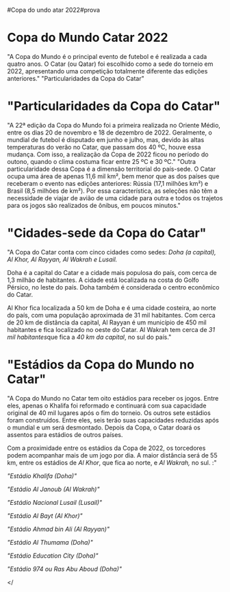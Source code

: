 #Copa do undo atar 2022#prova

<!DOCTYPE html>

<html lang="pt-br">

<head>

<meta charset="UTF-8">
    <title>Copa do Mundo Catar 2022</title> 
<link rel="stylesheet" href="style.css">
   <body>
 </>


<h1> <strong>Copa do Mundo Catar 2022</strong></h1>

<p>"A Copa do Mundo é o principal evento de futebol e é realizada a cada quatro anos. O Catar (ou Qatar) foi escolhido como a sede do torneio em 2022, apresentando uma competição totalmente diferente das edições anteriores."
"Particularidades da Copa do Catar"</p>

<h1>"Particularidades da Copa do Catar"</h1>

<p>"A 22ª edição da Copa do Mundo foi a primeira realizada no Oriente Médio, entre os dias 20 de novembro e 18 de dezembro de 2022. Geralmente, o mundial de futebol é disputado em junho e julho, mas, devido às altas temperaturas do verão no Catar, que passam dos 40 ºC, houve essa mudança. Com isso, a realização da Copa de 2022 ficou no período do outono, quando o clima costuma ficar entre 25 ºC e 30 ºC."
"Outra particularidade dessa Copa é a dimensão territorial do país-sede. O Catar ocupa uma área de apenas 11,6 mil km², bem menor que as dos países que receberam o evento nas edições anteriores: Rússia (17,1 milhões km²) e Brasil (8,5 milhões de km²). Por essa característica, as seleções não têm a necessidade de viajar de avião de uma cidade para outra e todos os trajetos para os jogos são realizados de ônibus, em poucos minutos."</p>

<strong><h1>"Cidades-sede da Copa do Catar"</h1></strong>

<p>"A Copa do Catar conta com cinco cidades como sedes:<em> Doha (a capital), Al Khor, Al Rayyan, Al Wakrah e Lusail.</p></em>

<p>Doha é a capital do Catar e a cidade mais populosa do país, com cerca de 1,3 milhão de habitantes. A cidade está localizada na costa do Golfo Pérsico, no leste do país. Doha também é considerada o centro econômico do Catar.</p>

<p>Al Khor fica localizada a 50 km de Doha e é uma cidade costeira, ao norte do país, com uma população aproximada de 31 mil habitantes. Com cerca de 20 km de distância da capital, Al Rayyan é um município de 450 mil habitantes e fica localizado no oeste do Catar. Al Wakrah tem cerca de <em>31 mil habitantes</em >que fica a <em>40 km da capital</em>, no sul do país."</p>

<h1><strong>"Estádios da Copa do Mundo no Catar"</strong></h1>

<p>"A Copa do Mundo no Catar tem oito estádios para receber os jogos. Entre eles, apenas o Khalifa foi reformado e continuará com sua capacidade original de 40 mil lugares após o fim do torneio. Os outros sete estádios foram construídos. Entre eles, seis terão suas capacidades reduzidas após o mundial e um será desmontado. Depois da Copa, o Catar doará os assentos para estádios de outros países.</p>

<p>Com a proximidade entre os estádios da Copa de 2022, os torcedores podem acompanhar mais de um jogo por dia. A maior distância será de 55 km, entre os estádios de<em> Al Khor</em>, que fica ao norte, e <em>Al Wakrah,</em> no sul. :"</p>

<em><p>"Estádio Khalifa (Doha)"</p>
<p>"Estádio Al Janoub (Al Wakrah)"</p>
<p>"Estádio Nacional Lusail (Lusail)"</p>
<p>"Estádio Al Bayt (Al Khor)"</p>
<p>"Estádio Ahmad bin Ali (Al Rayyan)"</p>
<p>"Estádio Al Thumama (Doha)"</p>
<p>"Estádio Education City (Doha)"</p>
<p>"Estádio 974 ou Ras Abu Aboud (Doha)"</em></p>

</